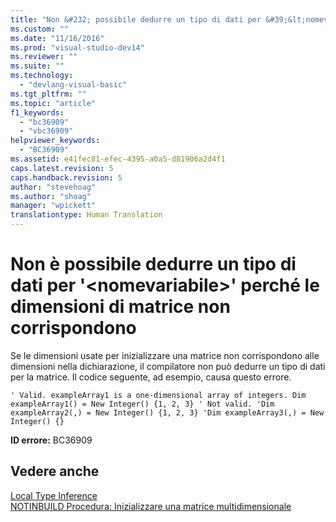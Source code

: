 ```yaml
---
title: "Non &#232; possibile dedurre un tipo di dati per &#39;&lt;nomevariabile&gt;&#39; perch&#233; le dimensioni di matrice non corrispondono | Microsoft Docs"
ms.custom: ""
ms.date: "11/16/2016"
ms.prod: "visual-studio-dev14"
ms.reviewer: ""
ms.suite: ""
ms.technology: 
  - "devlang-visual-basic"
ms.tgt_pltfrm: ""
ms.topic: "article"
f1_keywords: 
  - "bc36909"
  - "vbc36909"
helpviewer_keywords: 
  - "BC36909"
ms.assetid: e41fec81-efec-4395-a0a5-d81906a2d4f1
caps.latest.revision: 5
caps.handback.revision: 5
author: "stevehoag"
ms.author: "shoag"
manager: "wpickett"
translationtype: Human Translation
---
```

# Non &#232; possibile dedurre un tipo di dati per &#39;&lt;nomevariabile&gt;&#39; perch&#233; le dimensioni di matrice non corrispondono
Se le dimensioni usate per inizializzare una matrice non corrispondono alle dimensioni nella dichiarazione, il compilatore non può dedurre un tipo di dati per la matrice. Il codice seguente, ad esempio, causa questo errore.  
  
```vb#  
' Valid. exampleArray1 is a one-dimensional array of integers. Dim exampleArray1() = New Integer() {1, 2, 3} ' Not valid. 'Dim exampleArray2(,) = New Integer() {1, 2, 3} 'Dim exampleArray3(,) = New Integer() {}  
```  
  
 **ID errore:** BC36909  
  
## Vedere anche  
 [Local Type Inference](../../visual-basic/programming-guide/language-features/variables/local-type-inference.md)   
 [NOTINBUILD Procedura: Inizializzare una matrice multidimensionale](http://msdn.microsoft.com/it-it/502dcf8b-d86c-46f1-ad7d-3ce809645774)